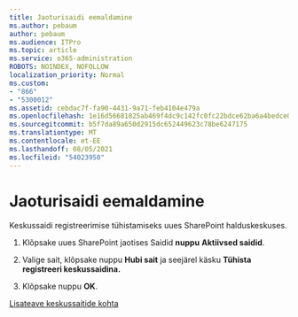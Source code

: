 ```yaml
---
title: Jaoturisaidi eemaldamine
ms.author: pebaum
author: pebaum
ms.audience: ITPro
ms.topic: article
ms.service: o365-administration
ROBOTS: NOINDEX, NOFOLLOW
localization_priority: Normal
ms.custom:
- "866"
- "5300012"
ms.assetid: cebdac7f-fa90-4431-9a71-feb4104e479a
ms.openlocfilehash: 1e16d56681825ab469f4dc9c142fc0fc22bdce62ba6a4bedce0ad8f488acf71f
ms.sourcegitcommit: b5f7da89a650d2915dc652449623c78be6247175
ms.translationtype: MT
ms.contentlocale: et-EE
ms.lasthandoff: 08/05/2021
ms.locfileid: "54023950"
---
```

# <a name="remove-a-hub-site"></a>Jaoturisaidi eemaldamine

Keskussaidi registreerimise tühistamiseks uues SharePoint halduskeskuses.
  
1. Klõpsake uues SharePoint jaotises Saidid **nuppu** **Aktiivsed saidid**.

2. Valige sait, klõpsake nuppu **Hubi sait** ja seejärel käsku **Tühista registreeri keskussaidina.**

3. Klõpsake nuppu **OK**.

[Lisateave keskussaitide kohta](https://support.office.com/article/what-is-a-sharepoint-hub-site-fe26ae84-14b7-45b6-a6d1-948b3966427f)
  
